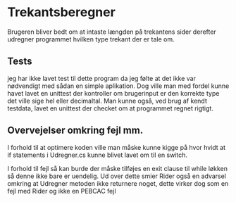 # Trekantsberegner

Brugeren bliver bedt om at intaste længden på trekantens sider derefter udregner programmet hvilken type trekant der er tale om.


## Tests

jeg har ikke lavet test til dette program da jeg følte at det ikke var nødvendigt med sådan en simple aplikation.
Dog ville man med fordel kunne havet lavet en unittest der kontroller om brugerinput er den korrekte type det ville sige hel eller decimaltal.
Man kunne også, ved brug af kendt testdata, lavet en unittest der checket om at programmet regnet rigtigt.


## Overvejelser omkring fejl mm.

I forhold til at optimere koden ville man måske kunne kigge på hvor hvidt at if statements i Udregner.cs kunne blivet lavet om til en switch.


I forhold til fejl så kan burde der måske tilføjes en exit clause til while løkken så denne ikke bare er uendelig.
Ud over dette smier Rider også en advarsel omkring at Udregner metoden ikke returnere noget, dette virker dog som en fejl med Rider og ikke en PEBCAC fejl
